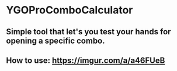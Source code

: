 # YGOProComboCalculator
## Simple tool that let's you test your hands for opening a specific combo.

## How to use: https://imgur.com/a/a46FUeB

